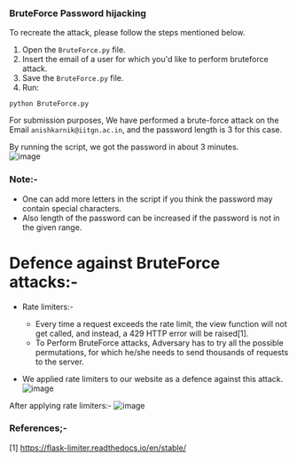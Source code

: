 ### BruteForce Password hijacking

To recreate the attack, please follow the steps mentioned below.  

1. Open the ``BruteForce.py`` file.
2. Insert the email of a user for which you'd like to perform bruteforce attack.
3. Save the ``BruteForce.py`` file.
4. Run:
```
python BruteForce.py
```

For submission purposes, We have performed a brute-force attack on the Email ``anishkarnik@iitgn.ac.in``, and the password length is 3 for this case.

By running the script, we got the password in about 3 minutes.  
![image](https://github.com/kaushal-003/LabManagementWebApp/assets/114857798/488b3c0d-d322-4e46-88cb-7aadbc2f7c69)

### Note:-
- One can add more letters in the script if you think the password may contain special characters.
- Also length of the password can be increased if the password is not in the given range.

# Defence against BruteForce attacks:-

-  Rate limiters:-
   - Every time a request exceeds the rate limit, the view function will not get called, and instead, a 429 HTTP error will be raised[1].
   - To Perform BruteForce attacks, Adversary has to try all the possible permutations, for which he/she needs to send thousands of requests to the server.

- We applied rate limiters to our website as a defence against this attack.
![image](https://github.com/kaushal-003/LabManagementWebApp/assets/114857798/f051cc3d-8a7b-4a91-a30e-63ef652055ce)

After applying rate limiters:-
![image](https://github.com/kaushal-003/LabManagementWebApp/assets/114857798/e57b8561-af10-44cd-b9d1-6a86b084bf0a)



### References;-
[1] https://flask-limiter.readthedocs.io/en/stable/





